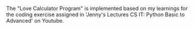 The "Love Calculator Program" is implemented based on my learnings for the coding exercise assigned in 'Jenny's Lectures CS IT: Python Basic to Advanced' on Youtube.
